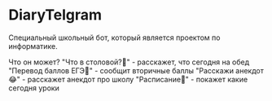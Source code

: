 # DiaryTelgram

Специальный школьный бот, который является проектом по информатике.

Что он может?
"Что в столовой?🍲" - расскажет, что сегодня на обед
"Перевод баллов ЕГЭ💯" - сообщит вторичные баллы
"Расскажи анекдот😂" - расскажет анекдот про школу
"Расписание📅" - покажет какие сегодня уроки
